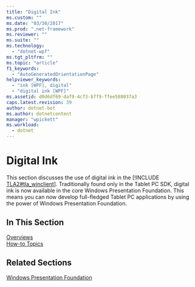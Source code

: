 ```yaml
---
title: "Digital Ink"
ms.custom: ""
ms.date: "03/30/2017"
ms.prod: ".net-framework"
ms.reviewer: ""
ms.suite: ""
ms.technology: 
  - "dotnet-wpf"
ms.tgt_pltfrm: ""
ms.topic: "article"
f1_keywords: 
  - "AutoGeneratedOrientationPage"
helpviewer_keywords: 
  - "ink [WPF], digital"
  - "digital ink [WPF]"
ms.assetid: d0d6df69-daf9-4cf3-b7f9-ffee588037a3
caps.latest.revision: 39
author: dotnet-bot
ms.author: dotnetcontent
manager: "wpickett"
ms.workload: 
  - dotnet
---
```

# Digital Ink
This section discusses the use of digital ink in the [!INCLUDE [TLA2#tla_winclient](../../../../includes/tla2sharptla-winclient-md.md)]. Traditionally found only in the Tablet PC SDK, digital ink is now available in the core Windows Presentation Foundation. This means you can now develop full-fledged Tablet PC applications by using the power of Windows Presentation Foundation.  
  
## In This Section  
 [Overviews](../../../../docs/framework/wpf/advanced/digital-ink-overviews.md)  
  [How-to Topics](../../../../docs/framework/wpf/advanced/digital-ink-how-to-topics.md)  
  
## Related Sections  
 [Windows Presentation Foundation](../../../../docs/framework/wpf/index.md)
